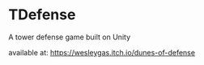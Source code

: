 # TDefense

A tower defense game built on Unity

available at: https://wesleygas.itch.io/dunes-of-defense
